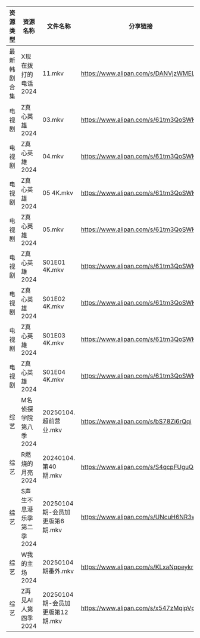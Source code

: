 | 资源类型   | 资源名称            | 文件名称                    | 分享链接                                 | 更新时间                |
| ------ | --------------- | ----------------------- | ------------------------------------ | ------------------- |
| 最新韩剧合集 | X现在拨打的电话2024    | 11.mkv                  | https://www.alipan.com/s/DANVjzWMEL4 | 2025-01-04 00:06:23 |
| 电视剧    | Z真心英雄2024       | 03.mkv                  | https://www.alipan.com/s/61tm3QoSWKK | 2025-01-04 00:06:31 |
| 电视剧    | Z真心英雄2024       | 04.mkv                  | https://www.alipan.com/s/61tm3QoSWKK | 2025-01-04 00:06:31 |
| 电视剧    | Z真心英雄2024       | 05 4K.mkv               | https://www.alipan.com/s/61tm3QoSWKK | 2025-01-04 00:06:31 |
| 电视剧    | Z真心英雄2024       | 05.mkv                  | https://www.alipan.com/s/61tm3QoSWKK | 2025-01-04 00:06:30 |
| 电视剧    | Z真心英雄2024       | S01E01 4K.mkv           | https://www.alipan.com/s/61tm3QoSWKK | 2025-01-04 00:06:30 |
| 电视剧    | Z真心英雄2024       | S01E02 4K.mkv           | https://www.alipan.com/s/61tm3QoSWKK | 2025-01-04 00:06:30 |
| 电视剧    | Z真心英雄2024       | S01E03 4K.mkv           | https://www.alipan.com/s/61tm3QoSWKK | 2025-01-04 00:06:30 |
| 电视剧    | Z真心英雄2024       | S01E04 4K.mkv           | https://www.alipan.com/s/61tm3QoSWKK | 2025-01-04 00:06:29 |
| 综艺     | M名侦探学院第八季2024   | 20250104.超前营业.mkv       | https://www.alipan.com/s/bS78Zi6rQqi | 2025-01-04 14:06:52 |
| 综艺     | R燃烧的月亮2024      | 20240104.第40期.mkv       | https://www.alipan.com/s/S4qcpFUguQa | 2025-01-04 13:07:33 |
| 综艺     | S声生不息港乐季第二季2024 | 20250104期-会员加更版第6期.mkv  | https://www.alipan.com/s/UNcuH6NR3w3 | 2025-01-04 14:07:29 |
| 综艺     | W我的主场2024       | 20250104期番外.mkv         | https://www.alipan.com/s/KLxaNppeykr | 2025-01-04 14:07:55 |
| 综艺     | Z再见AI人第四季2024   | 20250104期-会员加更版第12期.mkv | https://www.alipan.com/s/x547zMqipVp | 2025-01-04 14:08:13 |

